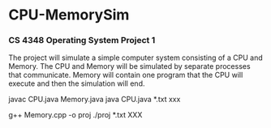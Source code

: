 # CPU-MemorySim
### CS 4348 Operating System Project 1

The project will simulate a simple computer system consisting of a CPU and Memory.
The CPU and Memory will be simulated by separate processes that communicate.
Memory will contain one program that the CPU will execute and then the simulation will end.

javac CPU.java Memory.java
java CPU.java *.txt xxx

g++ Memory.cpp -o proj
./proj *.txt XXX
